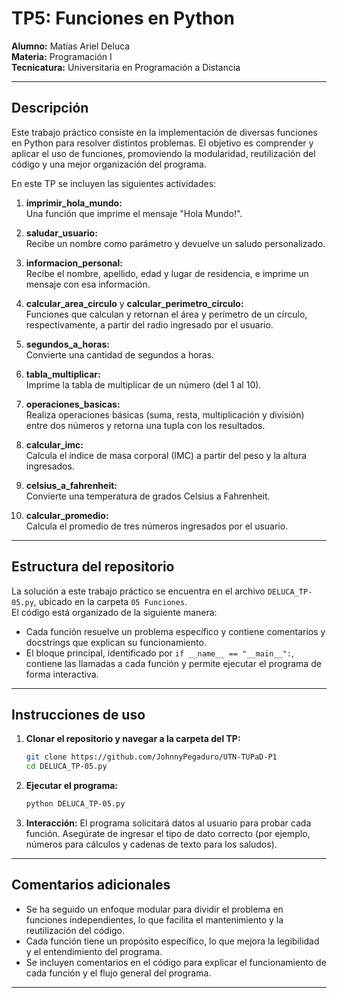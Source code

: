 # TP5: Funciones en Python

**Alumno:** Matías Ariel Deluca  
**Materia:** Programación I  
**Tecnicatura:** Universitaria en Programación a Distancia

---

## Descripción

Este trabajo práctico consiste en la implementación de diversas funciones en Python para resolver distintos problemas. El objetivo es comprender y aplicar el uso de funciones, promoviendo la modularidad, reutilización del código y una mejor organización del programa.

En este TP se incluyen las siguientes actividades:

1. **imprimir_hola_mundo:**  
   Una función que imprime el mensaje "Hola Mundo!".

2. **saludar_usuario:**  
   Recibe un nombre como parámetro y devuelve un saludo personalizado.

3. **informacion_personal:**  
   Recibe el nombre, apellido, edad y lugar de residencia, e imprime un mensaje con esa información.

4. **calcular_area_circulo** y **calcular_perimetro_circulo:**  
   Funciones que calculan y retornan el área y perímetro de un círculo, respectivamente, a partir del radio ingresado por el usuario.

5. **segundos_a_horas:**  
   Convierte una cantidad de segundos a horas.

6. **tabla_multiplicar:**  
   Imprime la tabla de multiplicar de un número (del 1 al 10).

7. **operaciones_basicas:**  
   Realiza operaciones básicas (suma, resta, multiplicación y división) entre dos números y retorna una tupla con los resultados.

8. **calcular_imc:**  
   Calcula el índice de masa corporal (IMC) a partir del peso y la altura ingresados.

9. **celsius_a_fahrenheit:**  
   Convierte una temperatura de grados Celsius a Fahrenheit.

10. **calcular_promedio:**  
    Calcula el promedio de tres números ingresados por el usuario.

---

## Estructura del repositorio

La solución a este trabajo práctico se encuentra en el archivo `DELUCA_TP-05.py`, ubicado en la carpeta `05 Funciones`.  
El código está organizado de la siguiente manera:

- Cada función resuelve un problema específico y contiene comentarios y docstrings que explican su funcionamiento.
- El bloque principal, identificado por `if __name__ == "__main__":`, contiene las llamadas a cada función y permite ejecutar el programa de forma interactiva.

---

## Instrucciones de uso

1. **Clonar el repositorio y navegar a la carpeta del TP:**
   ```bash
   git clone https://github.com/JohnnyPegaduro/UTN-TUPaD-P1
   cd DELUCA_TP-05.py
   ```

2. **Ejecutar el programa:**
   ```bash
   python DELUCA_TP-05.py
   ```

3. **Interacción:**
   El programa solicitará datos al usuario para probar cada función. Asegúrate de ingresar el tipo de dato correcto (por ejemplo, números para cálculos y cadenas de texto para los saludos).

---

## Comentarios adicionales

- Se ha seguido un enfoque modular para dividir el problema en funciones independientes, lo que facilita el mantenimiento y la reutilización del código.
- Cada función tiene un propósito específico, lo que mejora la legibilidad y el entendimiento del programa.
- Se incluyen comentarios en el código para explicar el funcionamiento de cada función y el flujo general del programa.

---

